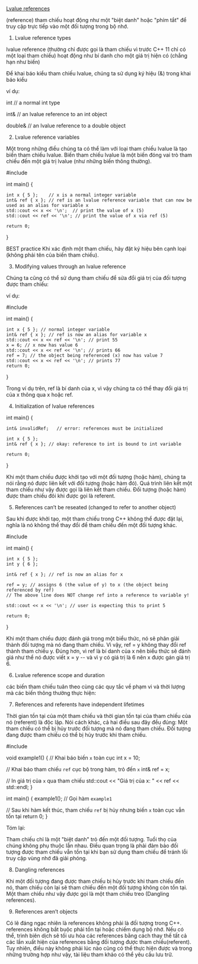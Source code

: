 [Lvalue references](https://www.learncpp.com/cpp-tutorial/lvalue-references/)

 (reference) tham chiếu hoạt động như một "biệt danh" hoặc "phím tắt" để truy cập trực tiếp vào một đối tượng trong bộ nhớ.

 1. Lvalue reference types

 lvalue reference (thường chỉ được gọi là tham chiếu vì trước C++ 11 chỉ có một loại tham chiếu) hoạt động như bí danh cho một giá trị hiện có (chẳng hạn như biến)

 Để khai báo kiểu tham chiếu lvalue, chúng ta sử dụng ký hiệu (&) trong khai báo kiểu

 ví dụ:

int      // a normal int type

int&     // an lvalue reference to an int object

double&  // an lvalue reference to a double object

2. Lvalue reference variables

Một trong những điều chúng ta có thể làm với loại tham chiếu lvalue là tạo biến tham chiếu lvalue. Biến tham chiếu lvalue là một biến đóng vai trò tham chiếu đến một giá trị lvalue (như những biến thông thường).

#include <iostream>

int main()
{

    int x { 5 };    // x is a normal integer variable
    int& ref { x }; // ref is an lvalue reference variable that can now be used as an alias for variable x
    std::cout << x << '\n';  // print the value of x (5)
    std::cout << ref << '\n'; // print the value of x via ref (5)

    return 0;
}

BEST practice
Khi xác định một tham chiếu, hãy đặt ký hiệu bên cạnh loại (không phải tên của biến tham chiếu).

3. Modifying values through an lvalue reference

Chúng ta cũng có thể sử dụng tham chiếu để sửa đổi giá trị của đối tượng được tham chiếu:

ví dụ:

#include <iostream>

int main()
{

    int x { 5 }; // normal integer variable
    int& ref { x }; // ref is now an alias for variable x
    std::cout << x << ref << '\n'; // print 55
    x = 6; // x now has value 6
    std::cout << x << ref << '\n'; // prints 66
    ref = 7; // the object being referenced (x) now has value 7
    std::cout << x << ref << '\n'; // prints 77
    return 0;
}

Trong ví dụ trên, ref là bí danh của x, vì vậy chúng ta có thể thay đổi giá trị của x thông qua x hoặc ref.

4. Initialization of lvalue references

int main()
{

    int& invalidRef;   // error: references must be initialized

    int x { 5 };
    int& ref { x }; // okay: reference to int is bound to int variable

    return 0;
}

Khi một tham chiếu được khởi tạo với một đối tượng (hoặc hàm), chúng ta nói rằng nó được liên kết với đối tượng (hoặc hàm đó). Quá trình liên kết một tham chiếu như vậy được gọi là liên kết tham chiếu. Đối tượng (hoặc hàm) được tham chiếu đôi khi được gọi là referent.

5. References can’t be reseated (changed to refer to another object)

Sau khi được khởi tạo, một tham chiếu trong C++ không thể được đặt lại, nghĩa là nó không thể thay đổi để tham chiếu đến một đối tượng khác.

#include <iostream>

int main()
{

    int x { 5 };
    int y { 6 };

    int& ref { x }; // ref is now an alias for x

    ref = y; // assigns 6 (the value of y) to x (the object being referenced by ref)
    // The above line does NOT change ref into a reference to variable y!

    std::cout << x << '\n'; // user is expecting this to print 5

    return 0;
}

Khi một tham chiếu được đánh giá trong một biểu thức, nó sẽ phân giải thành đối tượng mà nó đang tham chiếu. Vì vậy, ref = y không thay đổi ref thành tham chiếu y. Đúng hơn, vì ref là bí danh của x nên biểu thức sẽ đánh giá như thể nó được viết x = y -- và vì y có giá trị là 6 nên x được gán giá trị 6.

6. Lvalue reference scope and duration

các biến tham chiếu tuân theo cùng các quy tắc về phạm vi và thời lượng mà các biến thông thường thực hiện:

7. References and referents have independent lifetimes

Thời gian tồn tại của một tham chiếu và thời gian tồn tại của tham chiếu của nó (referent) là độc lập. Nói cách khác, cả hai điều sau đây đều đúng: 
Một tham chiếu có thể bị hủy trước đối tượng mà nó đang tham chiếu. 
Đối tượng đang được tham chiếu có thể bị hủy trước khi tham chiếu.

#include <iostream>

void example1() {
  // Khai báo biến `x` toàn cục
  int x = 10;

  // Khai báo tham chiếu `ref` cục bộ trong hàm, trỏ đến `x`
  int& ref = x;

  // In giá trị của `x` qua tham chiếu
  std::cout << "Giá trị của x: " << ref << std::endl;
}

int main() {
  example1(); // Gọi hàm `example1`

  // Sau khi hàm kết thúc, tham chiếu `ref` bị hủy nhưng biến `x` toàn cục vẫn tồn tại
  return 0;
}

Tóm lại:

Tham chiếu chỉ là một "biệt danh" trỏ đến một đối tượng. Tuổi thọ của chúng không phụ thuộc lẫn nhau.
Điều quan trọng là phải đảm bảo đối tượng được tham chiếu vẫn tồn tại khi bạn sử dụng tham chiếu để tránh lỗi truy cập vùng nhớ đã giải phóng.

8. Dangling references

Khi một đối tượng đang được tham chiếu bị hủy trước khi tham chiếu đến nó, tham chiếu còn lại sẽ tham chiếu đến một đối tượng không còn tồn tại. Một tham chiếu như vậy được gọi là một tham chiếu treo (Dangling references).

9. References aren’t objects

Có lẽ đáng ngạc nhiên là references không phải là đối tượng trong C++. references không bắt buộc phải tồn tại hoặc chiếm dụng bộ nhớ. Nếu có thể, trình biên dịch sẽ tối ưu hóa các references bằng cách thay thế tất cả các lần xuất hiện của references bằng đối tượng được tham chiếu(referent). Tuy nhiên, điều này không phải lúc nào cũng có thể thực hiện được và trong những trường hợp như vậy, tài liệu tham khảo có thể yêu cầu lưu trữ.
